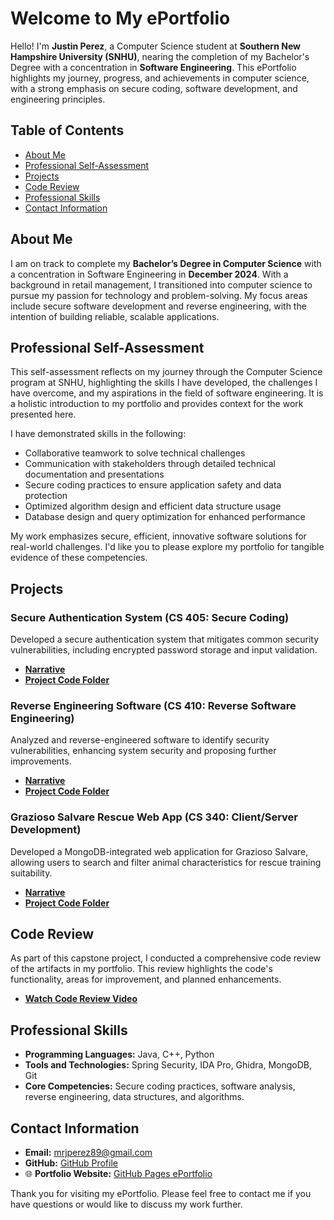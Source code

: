 # Welcome to My ePortfolio

Hello! I'm **Justin Perez**, a Computer Science student at **Southern New Hampshire University (SNHU)**, nearing the completion of my Bachelor's Degree with a concentration in **Software Engineering**. This ePortfolio highlights my journey, progress, and achievements in computer science, with a strong emphasis on secure coding, software development, and engineering principles.

## Table of Contents
- [About Me](#about-me)
- [Professional Self-Assessment](#professional-self-assessment)
- [Projects](#projects)
- [Code Review](#code-review)
- [Professional Skills](#professional-skills)
- [Contact Information](#contact-information)

## About Me
I am on track to complete my **Bachelor’s Degree in Computer Science** with a concentration in Software Engineering in **December 2024**. With a background in retail management, I transitioned into computer science to pursue my passion for technology and problem-solving. My focus areas include secure software development and reverse engineering, with the intention of building reliable, scalable applications.

## Professional Self-Assessment
This self-assessment reflects on my journey through the Computer Science program at SNHU, highlighting the skills I have developed, the challenges I have overcome, and my aspirations in the field of software engineering. It is a holistic introduction to my portfolio and provides context for the work presented here.

I have demonstrated skills in the following:
- Collaborative teamwork to solve technical challenges
- Communication with stakeholders through detailed technical documentation and presentations
- Secure coding practices to ensure application safety and data protection
- Optimized algorithm design and efficient data structure usage
- Database design and query optimization for enhanced performance

My work emphasizes secure, efficient, innovative software solutions for real-world challenges. I'd like you to please explore my portfolio for tangible evidence of these competencies.

## Projects

### Secure Authentication System (CS 405: Secure Coding)
Developed a secure authentication system that mitigates common security vulnerabilities, including encrypted password storage and input validation.
- **[Narrative](CS%20499%20Milestone%20Two%20Narrative.docx)**
- **[Project Code Folder](https://github.com/Mrjperez89/ePortfolio/tree/main/5-2%20EncryptionCodingActivity)**

### Reverse Engineering Software (CS 410: Reverse Software Engineering)
Analyzed and reverse-engineered software to identify security vulnerabilities, enhancing system security and proposing further improvements.
- **[Narrative](CS%20499%20Milestone%20Three%20Narrative.docx)**
- **[Project Code Folder](https://github.com/Mrjperez89/ePortfolio/tree/main/CS410Project)**

### Grazioso Salvare Rescue Web App (CS 340: Client/Server Development)
Developed a MongoDB-integrated web application for Grazioso Salvare, allowing users to search and filter animal characteristics for rescue training suitability.
- **[Narrative](CS%20499%20Milestone%20Four%20Narrative.docx)**
- **[Project Code Folder](international-rescue-animal-training-company-Grazioso-Salvare/ProjectTwoDashboard)**

## Code Review
As part of this capstone project, I conducted a comprehensive code review of the artifacts in my portfolio. This review highlights the code's functionality, areas for improvement, and planned enhancements.

- **[Watch Code Review Video](https://youtu.be/72ZpKvantUk)**

## Professional Skills
- **Programming Languages:** Java, C++, Python
- **Tools and Technologies:** Spring Security, IDA Pro, Ghidra, MongoDB, Git
- **Core Competencies:** Secure coding practices, software analysis, reverse engineering, data structures, and algorithms.

## Contact Information
- **Email:** [mrjperez89@gmail.com](mailto:mrjperez89@gmail.com)
- **GitHub:** [GitHub Profile](https://github.com/Mrjperez89)
- 🌐 **Portfolio Website:** [GitHub Pages ePortfolio](https://mrjperez89.github.io/ePortfolio)

Thank you for visiting my ePortfolio. Please feel free to contact me if you have questions or would like to discuss my work further.
